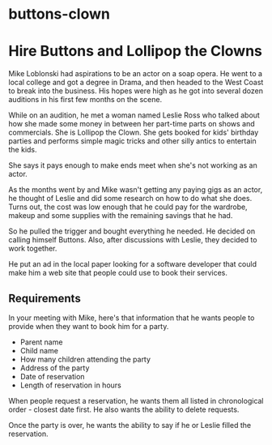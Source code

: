 # buttons-clown
# Hire Buttons and Lollipop the Clowns


Mike Loblonski had aspirations to be an actor on a soap opera. He went to a local college and got a degree in Drama, and then headed to the West Coast to break into the business. His hopes were high as he got into several dozen auditions in his first few months on the scene.

While on an audition, he met a woman named Leslie Ross who talked about how she made some money in between her part-time parts on shows and commercials. She is Lollipop the Clown. She gets booked for kids' birthday parties and performs simple magic tricks and other silly antics to entertain the kids.

She says it pays enough to make ends meet when she's not working as an actor.

As the months went by and Mike wasn't getting any paying gigs as an actor, he thought of Leslie and did some research on how to do what she does. Turns out, the cost was low enough that he could pay for the wardrobe, makeup and some supplies with the remaining savings that he had.


So he pulled the trigger and bought everything he needed. He decided on calling himself Buttons. Also, after discussions with Leslie, they decided to work together.

He put an ad in the local paper looking for a software developer that could make him a web site that people could use to book their services.

## Requirements

In your meeting with Mike, here's that information that he wants people to provide when they want to book him for a party.

* Parent name
* Child name
* How many children attending the party
* Address of the party
* Date of reservation
* Length of reservation in hours

When people request a reservation, he wants them all listed in chronological order - closest date first. He also wants the ability to delete requests.

Once the party is over, he wants the ability to say if he or Leslie filled the reservation.

